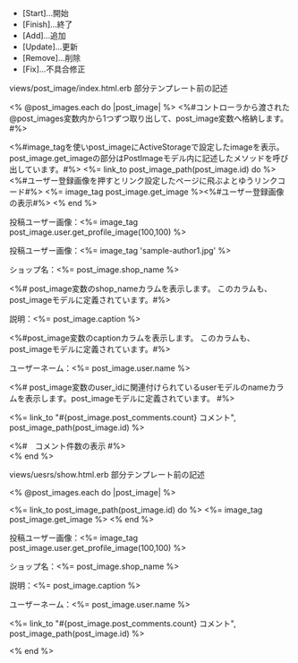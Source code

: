 * [Start]...開始
* [Finish]...終了
* [Add]...追加
* [Update]...更新
* [Remove]...削除
* [Fix]...不具合修正

views/post_image/index.html.erb  部分テンプレート前の記述

<% @post_images.each do |post_image| %> <%#コントローラから渡された@post_images変数内から1つずつ取り出して、post_image変数へ格納します。 #%>

<div> <%#image_tagを使いpost_imageにActiveStorageで設定したimageを表示。post_image.get_imageの部分はPostImageモデル内に記述したメソッドを呼び出しています。#%>
  <%= link_to post_image_path(post_image.id) do %><%#ユーザー登録画像を押すとリンク設定したページに飛ぶよとゆうリンクコード#%>
    <%= image_tag post_image.get_image %><%#ユーザー登録画像の表示#%>
  <% end %>
  
  <p>投稿ユーザー画像：<%= image_tag post_image.user.get_profile_image(100,100) %></p>
  <!--  1. post_image.userで、投稿画像に紐づいたユーザーの情報(投稿したユーザーの情報)を取得できる
        2. 「.user」の部分でUserモデルを使用しているため、Userモデルに記述しているget_profile_imageメソッドが使えるようになる
        3. 結果、post_image.user.get_profile_imageと記述することで、投稿画像に紐づいたユーザーのプロフィール画像を表示できる -->
  
  <p>投稿ユーザー画像：<%= image_tag 'sample-author1.jpg' %></p> 
  <p>ショップ名：<%= post_image.shop_name %></p> <%# post_image変数のshop_nameカラムを表示します。 このカラムも、post_imageモデルに定義されています。#%>
  <p>説明：<%= post_image.caption %></p> <%#post_image変数のcaptionカラムを表示します。 このカラムも、post_imageモデルに定義されています。#%>
  <p>ユーザーネーム：<%= post_image.user.name %></p> <%# post_image変数のuser_idに関連付けられているuserモデルのnameカラムを表示します。post_imageモデルに定義されています。 #%>
  <p><%= link_to "#{post_image.post_comments.count} コメント", post_image_path(post_image.id) %></p><%#　コメント件数の表示 #%>
</div>
<% end %>



views/uesrs/show.html.erb  部分テンプレート前の記述

<!-- ユーザーの投稿一覧 -->

<% @post_images.each do |post_image| %>
<div>
  <%= link_to post_image_path(post_image.id) do %>
    <%= image_tag post_image.get_image %>
  <% end %>
  <p>投稿ユーザー画像：<%= image_tag post_image.user.get_profile_image(100,100) %></p>
  <p>ショップ名：<%= post_image.shop_name %></p>
  <p>説明：<%= post_image.caption %></p>
  <p>ユーザーネーム：<%= post_image.user.name %></p>
  <p><%= link_to "#{post_image.post_comments.count} コメント", post_image_path(post_image.id) %></p>
</div>

<% end %>